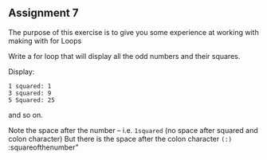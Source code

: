 ## Assignment 7

The purpose of this exercise is to give you some experience at working with making with for Loops

Write a for loop that will display all the odd numbers and their squares.

Display:

```text
1 squared: 1
3 squared: 9
5 Squared: 25
```

and so on.

Note the space after the number – i.e. `1squared` \(no space after squared and colon character\) But there is the space after the colon character `(:)` :squareofthenumber”
